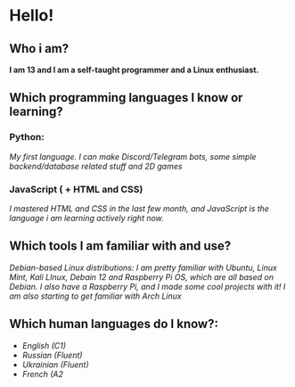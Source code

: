 # Hello!

## Who i am?
**I am 13 and I am a self-taught programmer and a Linux enthusiast.**

## Which programming languages I know or learning?

### Python:
*My first language. I can make Discord/Telegram bots, some simple backend/database related stuff and 2D games*
### JavaScript ( + HTML and CSS)
*I mastered HTML and CSS in the last few month, and JavaScript is the language i am learning actively right now.*

## Which tools I am familiar with and use?

*Debian-based Linux distributions: I am pretty familiar with Ubuntu, Linux Mint, Kali LInux, Debain 12 and Raspberry Pi OS, which are all based on Debian. I also have a Raspberry Pi, and I made some cool projects with it! I am also starting to get familiar with Arch Linux*

## Which human languages do I know?:

* *English (C1)*
* *Russian (Fluent)*
* *Ukrainian (Fluent)*
* *French (A2*
